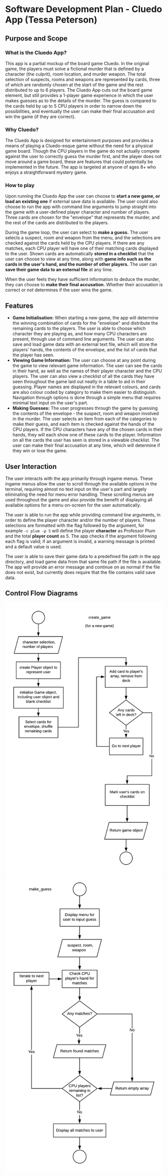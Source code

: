 # Software Development Plan - Cluedo App (Tessa Peterson)

## Purpose and Scope
### What is the Cluedo App?
This app is a partial mockup of the board game Cluedo. In the original game, the players must solve a fictional murder that is defined by a character (the culprit), room location, and murder weapon. The total selection of suspects, rooms and weapons are represented by cards, three of which are randomly chosen at the start of the game and the rest distributed to up to 6 players. The Cluedo App cuts out the board game element, but still provides a 1-player game experience in which the user makes guesses as to the details of the murder. The guess is compared to the cards held by up to 5 CPU players in order to narrow down the possibilities, and eventually the user can make their final accusation and win the game (if they are correct).

### Why Cluedo?
The Cluedo App is designed for entertainment purposes and provides a means of playing a Cluedo-esque game without the need for a physical game board. Though the CPU players in the game do not actually compete against the user to correctly guess the murder first, and the player does not move around a game board, these are features that could potentially be implemented in the future. The app is targeted at anyone of ages 8+ who enjoys a straightforward mystery game.

### How to play
Upon running the Cluedo App the user can choose to **start a new game, or load an existing one** if external save data is available. The user could also choose to run the app with command line arguments to jump straight into the game with a user-defined player character and number of players. Three cards are chosen for the "envelope" that represents the murder, and the rest of the cards are distributed to the players.

During the game loop, the user can select to **make a guess.** The user selects a suspect, room and weapon from the menu, and the selections are checked against the cards held by the CPU players. If there are any matches, each CPU player will have one of their matching cards displayed to the user. Shown cards are automatically **stored in a checklist** that the user can choose to view at any time, along with **game info such as the cards in the user's hand, and the number of other players.** The user can **save their game data to an external file** at any time.

When the user feels they have sufficient information to deduce the murder, they can choose to **make their final accusation.** Whether their accusation is correct or not determines if the user wins the game.

## Features
- **Game Initialisation:** When starting a new game, the app will determine the winning combination of cards for the "envelope" and distribute the remaining cards to the players. The user is able to choose which character they are playing as, and how many CPU characters are present, through use of command line arguments. The user can also save and load game data with an external text file, which will store the players' hands, the contents of the envelope, and the list of cards that the player has seen.
- **Viewing Game Information:** The user can choose at any point during the game to view relevant game information. The user can see the cards in their hand, as well as the names of their player character and the CPU players. The user can also view a checklist of all the cards they have seen throughout the game laid out neatly in a table to aid in their guessing. Player names are displayed in the relevant colours, and cards are also colour coded by category to make them easier to distinguish. Navigation through options is done through a simple menu that requires minimal text input on the user's part.
- **Making Guesses:** The user progresses through the game by guessing the contents of the envelope - the suspect, room and weapon involved in the murder. The user selects an item from each of the categories to make their guess, and each item is checked against the hands of the CPU players. If the CPU characters have any of the chosen cards in their hands, they will each show one of these cards to the player. Information on all the cards the user has seen is stored in a viewable checklist. The user can make their final accusation at any time, which will determine if they win or lose the game.

## User Interaction
The user interacts with the app primarily through ingame menus. These ingame menus allow the user to scroll through the available options in the terminal, requiring almost no text input on the user's part and largely eliminating the need for menu error handling. These scrolling menus are used throughout the game and also provide the benefit of displaying all available options for a menu on-screen for the user automatically.

The user is able to run the app while providing command line arguments, in order to define the player character and/or the number of players. These selections are formatted with the flag followed by the argument, for example `-c plum -p 5` will define the player **character** as Professor Plum and the total **player count** as 5. The app checks if the argument following each flag is valid; if an argument is invalid, a warning message is printed and a default value is used.

The user is able to save their game data to a predefined file path in the app directory, and load game data from that same file path if the file is available. The app will provide an error message and continue on as normal if the file does not exist, but currently does require that the file contains valid save data.

## Control Flow Diagrams
![create_game method](tessa-peterson-T1A2-5-create_game.png)
![make_guess method](tessa-peterson-T1A2-5-make_guess.png)